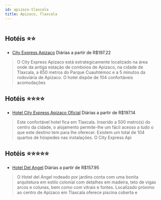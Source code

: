 ```yaml
---
id: apizaco-tlaxcala
title: Apizaco, Tlaxcala
---
```


<center><img src="http://photos.hotelbeds.com/giata/38/385418/385418a_hb_a_001.jpg" alt="" /></center>


## Hotéis ⭐️⭐️

-    [City Express Apizaco](https://www.hurb.com/aud/https://www.hurb.com/hoteis/apizaco/city-express-apizaco-JNP-JP324481?cmp=18055) Diárias a partir de R$197.22
   > O City Express Apizaco está estrategicamente localizado na área onde da antiga estação de comboios de Apizaco, na cidade de Tlaxcala, a 650 metros do Parque Cuauhtémoc e a 5 minutos da rodoviária de Apizaco. O hotel dispõe de 104 confortáveis acomodações 

## Hotéis ⭐️⭐️⭐️⭐️

-    [Hotel City Express Apizaco Oficial](https://www.hurb.com/aud/https://www.hurb.com/hoteis/apizaco/hotel-city-express-apizaco-oficial-JNP-JP247745?cmp=18055) Diárias a partir de R$197.14
   > Este confortável hotel fica em Tlaxcala. Inserido a 500 metro(s) do centro da cidade, o alojamento permite-lhe um fácil acesso a tudo o que este destino tem para lhe oferecer. Existem um total de 104 quartos de hóspedes nas instalações. O City Express Api

## Hotéis ⭐️⭐️⭐️⭐️⭐️

-    [Hotel Del Angel](https://www.hurb.com/aud/https://www.hurb.com/hoteis/apizaco/hotel-del-angel-JNP-JP126542?cmp=18055) Diárias a partir de R$157.95
   > O Hotel del Ángel rodeado por jardins conta com uma bonita arquitetura em estilo colonial com detalhes em madeira, teto de vigas arcos e colunas, bem como com vitrais e fontes. Localizado próximo ao centro de Apizaco em Tlaxcala oferece piscina coberta e 
